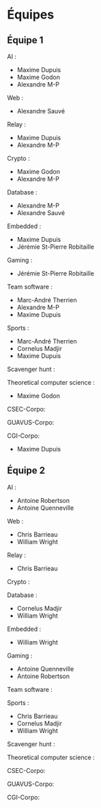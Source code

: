 Équipes
=======

Équipe 1
--------
AI : 
- Maxime Dupuis 
- Maxime Godon 
- Alexandre M-P 
  
Web : 
- Alexandre Sauvé 
  
Relay : 
- Maxime Dupuis 
- Alexandre M-P 

Crypto : 
- Maxime Godon 
- Alexandre M-P 
  
Database : 
- Alexandre M-P 
- Alexandre Sauvé 

Embedded : 
- Maxime Dupuis
- Jérémie St-Pierre Robitaille
  
Gaming : 
- Jérémie St-Pierre Robitaille 
  
Team software : 
- Marc-André Therrien 
- Alexandre M-P
- Maxime Dupuis
  
Sports : 
- Marc-André Therrien 
- Cornelus Madjir
- Maxime Dupuis
  
Scavenger hunt : 

Theoretical computer science :
- Maxime Godon
  
CSEC-Corpo:

GUAVUS-Corpo:

CGI-Corpo:
- Maxime Dupuis
  
Équipe 2
--------
AI : 
- Antoine Robertson 
- Antoine Quenneville 
  
Web : 
- Chris Barrieau 
- William Wright 
  
Relay : 
- Chris Barrieau 
  
Crypto : 

Database : 
- Cornelus Madjir 
- William Wright 
  
Embedded : 
- William Wright 
  
Gaming : 
- Antoine Quenneville 
- Antoine Robertson 
  
Team software : 

Sports : 
- Chris Barrieau 
- Cornelus Madjir 
- William Wright 
  
Scavenger hunt : 

Theoretical computer science :

CSEC-Corpo:

GUAVUS-Corpo:

CGI-Corpo:

